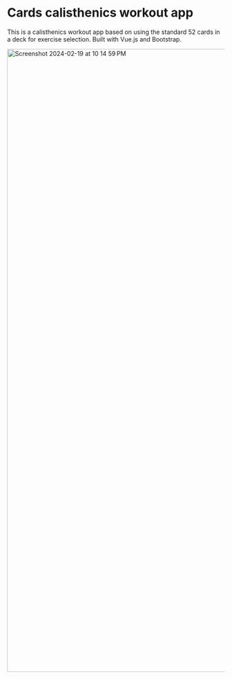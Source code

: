 # Cards calisthenics workout app
This is a calisthenics workout app based on using the standard 52 cards in a deck for exercise selection.
Built with Vue.js and Bootstrap.

<img width="1440" alt="Screenshot 2024-02-19 at 10 14 59 PM" src="https://github.com/lukesbart/cards-vue/assets/4751975/d9539cf0-f95d-46be-9869-9e97311c601d">
